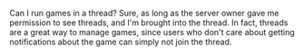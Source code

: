 Can I run games in a thread?
Sure, as long as the server owner gave me permission to see threads, and I'm brought into the thread. In fact, threads are a great way to manage games, since users who don't care about getting notifications about the game can simply not join the thread.